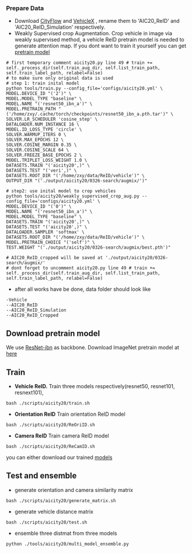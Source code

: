 ### Prepare Data
- Download [CityFlow](https://www.aicitychallenge.org/) and [VehicleX](https://github.com/yorkeyao/VehicleX)
, rename them to 'AIC20_ReID' and 'AIC20_ReID_Simulation' respectively.
- Weakly Supervised crop Augmentation. Crop vehicle in image via weakly supervised method, 
a vehicle ReID pretrain model is needed to generate attention map. If you dont want to train
it yourself you can get [pretrain model](https://drive.google.com/drive/folders/1cKMcG9g4FooLMI8CLfsK-lmOzTEwijtS?usp=sharing)

````
# first temporary comment aicity20.py line 49 # train += self._process_dir(self.train_aug_dir, self.list_train_path, self.train_label_path, relabel=False)
# to make sure only original data is used
# step 1: train inital model
python tools/train.py --config_file='configs/aicity20.yml' \
MODEL.DEVICE_ID "('2')" \
MODEL.MODEL_TYPE "baseline" \
MODEL.NAME "('resnet50_ibn_a')" \
MODEL.PRETRAIN_PATH "('/home/zxy/.cache/torch/checkpoints/resnet50_ibn_a.pth.tar')" \
SOLVER.LR_SCHEDULER 'cosine_step' \
DATALOADER.NUM_INSTANCE 16 \
MODEL.ID_LOSS_TYPE 'circle' \
SOLVER.WARMUP_ITERS 0 \
SOLVER.MAX_EPOCHS 12 \
SOLVER.COSINE_MARGIN 0.35 \
SOLVER.COSINE_SCALE 64 \
SOLVER.FREEZE_BASE_EPOCHS 2 \
MODEL.TRIPLET_LOSS_WEIGHT 1.0 \
DATASETS.TRAIN "('aicity20',)" \
DATASETS.TEST "('veri',)" \
DATASETS.ROOT_DIR "('/home/zxy/data/ReID/vehicle')" \
OUTPUT_DIR "('./output/aicity20/0326-search/augmix/')"

# step2: use inital model to crop vehicles
python tools/aicity20/weakly_supervised_crop_aug.py --config_file='configs/aicity20.yml' \
MODEL.DEVICE_ID "('0')" \
MODEL.NAME "('resnet50_ibn_a')" \
MODEL.MODEL_TYPE "baseline" \
DATASETS.TRAIN "('aicity20',)" \
DATASETS.TEST "('aicity20',)" \
DATALOADER.SAMPLER 'softmax' \
DATASETS.ROOT_DIR "('/home/zxy/data/ReID/vehicle')" \
MODEL.PRETRAIN_CHOICE "('self')" \
TEST.WEIGHT "('./output/aicity20/0326-search/augmix/best.pth')"

# AIC20_ReID_cropped will be saved at './output/aicity20/0326-search/augmix/'
# dont forget to uncomment aicity20.py line 49 # train += self._process_dir(self.train_aug_dir, self.list_train_path, self.train_label_path, relabel=False)

````
- after all works have be done, data folder should look like
````
-Vehicle
--AIC20_ReID
--AIC20_ReID_Simulation
--AIC20_ReID_Cropped
````

## Download pretrain model
We use [ResNet-ibn](https://github.com/XingangPan/IBN-Net) as backbone.
Download ImageNet pretrain model at [here](https://drive.google.com/drive/folders/1thS2B8UOSBi_cJX6zRy6YYRwz_nVFI_S) 



## Train
- **Vehicle ReID.** Train three models respectively(resnet50, resnet101, resnext101),
```
bash ./scripts/aicity20/train.sh
```
- **Orientation ReID** Train orientation ReID model
```
bash ./scripts/aicity20/ReOriID.sh
```
- **Camera ReID** Train camera ReID model
```
bash ./scripts/aicity20/ReCamID.sh
```
you can either download our trained [models](https://drive.google.com/open?id=1W8nw3GEYyxZiuDSk_wdXTErHFxtfKfKI)


## Test and ensemble
- generate orientation and camera similarity matrix
```
bash ./scripts/aicity20/generate_matrix.sh
```
- generate vehicle distance matrix

```
bash ./scripts/aicity20/test.sh
```

- ensemble three distmat from three models
```
python ./tools/aicity20/multi_model_ensemble.py
```

